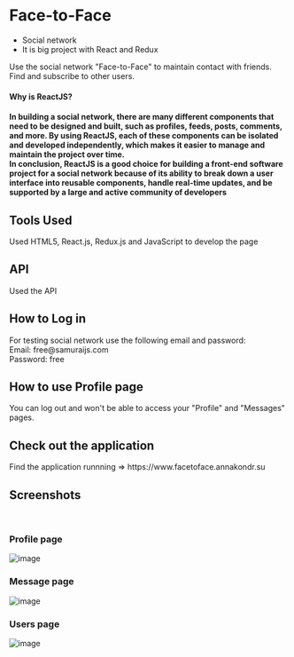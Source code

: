# Face-to-Face
- Social network
- It is big project with React and Redux

Use the social network "Face-to-Face" to maintain contact with friends.
Find and subscribe to other users.

<h4>Why is ReactJS?<h4>
In building a social network, there are many different components that need to be designed and built, such as profiles, feeds, posts, comments, and more. By using ReactJS, each of these components can be isolated and developed independently, which makes it easier to manage and maintain the project over time.<br>
In conclusion, ReactJS is a good choice for building a front-end software project for a social network because of its ability to break down a user interface into reusable components, handle real-time updates, and be supported by a large and active community of developers

<h2>Tools Used</h2>
Used HTML5, React.js, Redux.js and JavaScript to develop the page

<h2>API</h2>
Used the API

<h2>How to Log in</h2>
For testing social network use the following email and password:<br>
Email: free@samuraijs.com <br>
Password: free <br>

<h2>How to use Profile page</h2>
You can log out and won't be able to access your "Profile" and "Messages" pages. <br>


<h2>Check out the application</h2>
Find the application runnning => https://www.facetoface.annakondr.su

<h2>Screenshots</h2>
<br>
<h3>Profile page</h3>

![image](https://user-images.githubusercontent.com/85047120/212369171-210ef7c6-1e1c-4f36-870f-afd1bc5273e8.jpg)

<h3>Message page</h3>

![image](https://user-images.githubusercontent.com/85047120/212368666-0f759fc4-b463-43a3-9e8c-7d2140261f0e.jpg)

<h3>Users page</h3>

![image](https://user-images.githubusercontent.com/85047120/212369117-489b6808-e9fe-47e2-b77c-78e62e5d9446.jpg)
